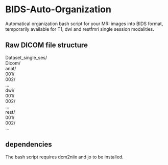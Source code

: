 # BIDS-Auto-Organization

Automatical organization bash script for your MRI images into BIDS format, temporarily available for T1, dwi and restfmri single session modalities.

## Raw DICOM file structure

   Dataset_single_ses/<br>
      Dicom/<br>
         anat/<br>
            001/<br>
            002/<br>
            ...<br>
         dwi/<br>
            001/<br>
            002/<br>
            ...<br>
         rest/<br>
            001/<br>
            002/<br>
            ...<br>

## dependencies

The bash script requires dcm2niix and jo to be installed.
